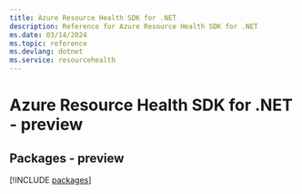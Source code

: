 ```yaml
---
title: Azure Resource Health SDK for .NET
description: Reference for Azure Resource Health SDK for .NET
ms.date: 03/14/2024
ms.topic: reference
ms.devlang: dotnet
ms.service: resourcehealth
---
```

# Azure Resource Health SDK for .NET - preview
## Packages - preview
[!INCLUDE [packages](resource-health-index.md)]